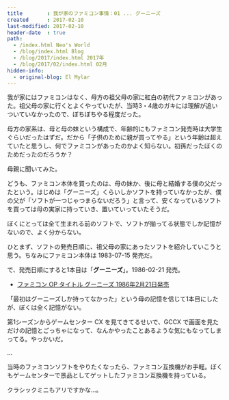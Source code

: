 ```yaml
---
title        : 我が家のファミコン事情：01 ... グーニーズ
created      : 2017-02-10
last-modified: 2017-02-10
header-date  : true
path:
  - /index.html Neo's World
  - /blog/index.html Blog
  - /blog/2017/index.html 2017年
  - /blog/2017/02/index.html 02月
hidden-info:
  - original-blog: El Mylar
---
```


我が家にはファミコンはなく、母方の祖父母の家に紅白の初代ファミコンがあった。祖父母の家に行くとよくやっていたが、当時3・4歳のガキには理解が追いついていなかったので、ぼちぼちやる程度だった。

母方の家系は、母と母の妹という構成で、年齢的にもファミコン発売時は大学生ぐらいだったはずだ。だから「子供のために親が買ってやる」という年齢は超えていたと思うし、何でファミコンがあったのかよく知らない。初孫だったぼくのためだったのだろうか？

母親に聞いてみた。

どうも、ファミコン本体を買ったのは、母の妹か、後に母と結婚する僕の父だったという。はじめは「グーニーズ」くらいしかソフトを持っていなかったが、僕の父が「ソフトが一つじゃつまらないだろう」と言って、安くなっているソフトを買っては母の実家に持っていき、置いていっていたそうだ。

ぼくにとっては全て生まれる前のソフトで、ソフトが揃ってる状態でしか記憶がないので、よく分からない。

ひとまず、ソフトの発売日順に、祖父母の家にあったソフトを紹介していこうと思う。ちなみにファミコン本体は 1983-07-15 発売だ。

で、発売日順にすると1本目は「__グーニーズ__」。1986-02-21 発売。

- [ファミコン OP タイトル グーニーズ 1986年2月21日発売](https://youtube.com/watch?v=byJNvBwjHis)

「最初はグーニーズしか持ってなかった」という母の記憶を信じて1本目にしたが、ぼくは全く記憶がない。

第1シーズンからゲームセンター CX を見てきてるせいで、GCCX で画面を見ただけの記憶とごっちゃになって、なんかやったことあるような気にもなってしまってる。やっかいだ。

…

当時のファミコンソフトをやりたくなったら、ファミコン互換機がお手軽。ぼくもゲームセンターで景品としてゲットしたファミコン互換機を持っている。

クラシックミニもアリですかな…。
